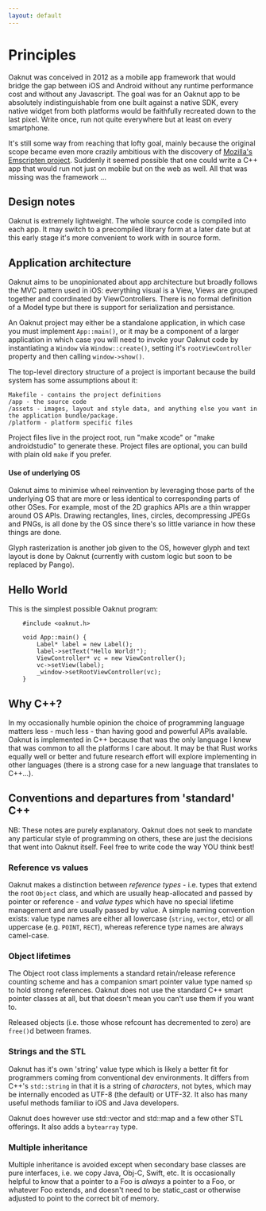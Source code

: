 ```yaml
---
layout: default
---
```

# Principles

Oaknut was conceived in 2012 as a mobile app framework that would
bridge the gap between iOS and Android without any runtime performance cost
and without any Javascript. The goal was for an Oaknut app to be absolutely
indistinguishable from one built against a native SDK, every native widget
from both platforms would be faithfully recreated down to the last pixel. Write
once, run not quite everywhere but at least on every smartphone.

It's still some way from reaching that lofty goal, mainly because
the original scope became even more crazily ambitious with the
discovery of [Mozilla's Emscripten project](http://kripken.github.io/emscripten-site/). Suddenly it seemed possible that one could write a C++ app that would run not just on
mobile but on the web as well. All that was missing was the framework ...


## Design notes

Oaknut is extremely lightweight. The whole source code is compiled
into each app. It may switch to a precompiled library form at
a later date but at this early stage it's more convenient to work with
in source form.


## Application architecture

Oaknut aims to be unopinionated about app architecture but broadly follows the MVC pattern used in iOS: everything visual is a View, Views are grouped together and coordinated by ViewControllers. There is no formal definition of a Model type but there is support for serialization and persistance.

An Oaknut project may either be a standalone application, in which case you must implement `App::main()`, or it may be a component of a larger application in which case you will need to invoke your Oaknut code by instantiating a `Window` via `Window::create()`, setting it's `rootViewController` property and then calling `window->show()`.

The top-level directory structure of a project is important because the build system has some assumptions about it:

	Makefile - contains the project definitions
	/app - the source code
	/assets - images, layout and style data, and anything else you want in the application bundle/package.
	/platform - platform specific files

Project files live in the project root, run "make xcode" or "make androidstudio" to generate these. Project files are optional, you can build with plain old `make` if you prefer.

#### Use of underlying OS
Oaknut aims to minimise wheel reinvention by leveraging those parts of the underlying
OS that are more or less identical to corresponding parts of other OSes. For example,
most of the 2D graphics APIs are a thin wrapper around OS APIs. Drawing rectangles,
lines, circles, decompressing JPEGs and PNGs, is all done by the OS since there's so
little variance in how these things are done.

Glyph rasterization is another job given to the OS, however glyph and text layout
is done by Oaknut (currently with custom logic but soon to be replaced by Pango).


## Hello World

This is the simplest possible Oaknut program:
````
    #include <oaknut.h>

    void App::main() {
        Label* label = new Label();
        label->setText("Hello World!");
        ViewController* vc = new ViewController();
        vc->setView(label);
        _window->setRootViewController(vc);
    }
````

## Why C++?

In my occasionally humble opinion the choice of programming language matters
less - much less - than having good and powerful APIs available. Oaknut is
implemented in C++ because that was the only language I knew that was common to
all the platforms I care about. It may be that Rust works equally well or better
and future research effort will explore implementing in other languages (there
is a strong case for a new language that translates to C++...).  


## Conventions and departures from 'standard' C++

NB: These notes are purely explanatory. Oaknut does not seek to mandate
any particular style of programming on others, these are just the decisions
that went into Oaknut itself. Feel free to write code the way YOU think best!

### Reference vs values

Oaknut makes a distinction between *reference types* - i.e. types that extend
the root `Object` class, and which are usually heap-allocated and passed by
pointer or reference - and *value types* which have no special lifetime
management and are usually passed by value.  A simple naming convention exists:
value type names are either all lowercase (`string`, `vector`, etc) or all
uppercase (e.g. `POINT`, `RECT`), whereas reference type names are always
camel-case.


### Object lifetimes

The Object root class implements a standard retain/release reference counting
scheme and has a companion smart pointer value type named `sp` to hold
strong references. Oaknut does not use the standard C++ smart pointer classes at all,
but that doesn't mean you can't use them if you want to.

Released objects (i.e. those whose refcount has decremented to zero)
are `free()`d between frames.

### Strings and the STL

Oaknut has it's own 'string' value type which is likely a better fit for
programmers coming from conventional dev environments. It differs from C++'s
`std::string` in that it is a string of *characters*, not bytes, which may be
internally encoded as UTF-8 (the default) or UTF-32. It also has many useful
methods familiar to iOS and Java developers.

Oaknut does however use std::vector and std::map and a few other STL offerings.
It also adds a `bytearray` type.


### Multiple inheritance

Multiple inheritance is avoided except when secondary base classes are pure
interfaces, i.e. we copy Java, Obj-C, Swift, etc. It is occasionally helpful to
know that a pointer to a Foo is *always* a pointer to a Foo, or whatever Foo
extends, and doesn't need to be static_cast or otherwise adjusted to point to
the correct bit of memory.
